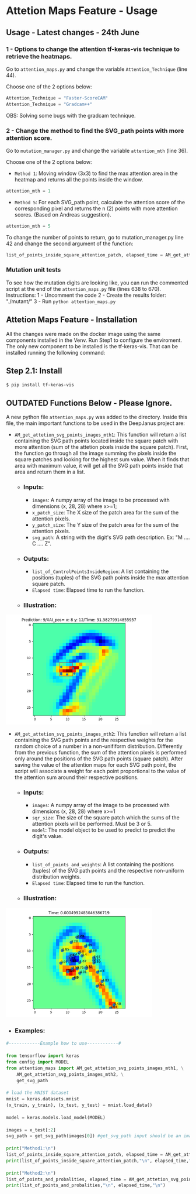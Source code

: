 # Attetion Maps Feature - Usage #

## Usage - Latest changes - 24th June ##

### 1 - Options to change the attention tf-keras-vis technique to retrieve the heatmaps. ###

Go to `attention_maps.py` and change the variable `Attention_Technique` (line 44).

Choose one of the 2 options below:

```python
Attention_Technique = "Faster-ScoreCAM"
Attention_Technique = "Gradcam++"
```
OBS: Solving some bugs with the gradcam technique.

### 2 - Change the method to find the SVG_path points with more attention score. ###

Go to `mutation_manager.py` and change the variable `attention_mth` (line 36).

Choose one of the 2 options below:

* `Method 1`: Moving window (3x3) to find the max attention area in the heatmap and returns all the points inside the window. 

```python
attention_mth = 1
```
* `Method 5`: For each SVG_path point, calculate the attention score of the corresponding pixel and returns the n (2) points with more attention scores. (Based on Andreas suggestion).

```python
attention_mth = 5
```

To change the number of points to return, go to mutation_manager.py line 42 and change the second argument of the function:

```python
list_of_points_inside_square_attention_patch, elapsed_time = AM_get_attetion_svg_points_images_mth5(input_img, 2, svg_path)
```
### Mutation unit tests ###

To see how the mutation digits are looking like, you can run the commented script at the end of the `attention_maps.py` file (lines 638 to 670).
Instructions:
 1 - Uncomment the code
 2 - Create the results folder: "./mutant/"
 3 - Run `python attention_maps.py`

## Attetion Maps Feature - Installation ##

All the changes were made on the docker image using the same components installed in the Venv. Run Step1 to configure the enviroment.
The only new component to be installed is the tf-keras-vis. That can be installed running the following command:
## Step 2.1: Install   ##

```
$ pip install tf-keras-vis
```

## OUTDATED Functions Below - Please Ignore. ##


A new python file `attention_maps.py` was added to the directory. Inside this file, the main important functions to be used in the DeepJanus project are:
* `AM_get_attetion_svg_points_images_mth1`: This function will return a list containing the SVG path points located inside the square patch with more attention (sum of the attetion pixels inside the square patch). First, the function go through all the image summing the pixels inside the square patches and looking for the highest sum value. When it finds that area with maximum value, it will get all the SVG path points inside that area and return them in a list. 
  * ### Inputs: ###
    * `images`: A numpy array of the image to be processed with dimensions (x, 28, 28) where x>=1;
    * `x_patch_size`: The X size of the patch area for the sum of the attention pixels.
    * `y_patch_size`: The Y size of the patch area for the sum of the attention pixels.
    * `svg_path`: A string with the digit's SVG path description. Ex: "M .... C .... Z".
  * ### Outputs: ###
    * `list_of_ControlPointsInsideRegion`: A list containing the positions (tuples) of the SVG path points inside the max attention square patch.
    * `Elapsed time`: Elapsed time to run the function.
  * ### Illustration: ###
<img src="imgs/mth1.png" width="400"></img>

* `AM_get_attetion_svg_points_images_mth2`: This function will return a list containing the SVG path points and the respective weights for the random choice of a number in a non-unifiform distribution. Differently from the previous function, the sum of the attention pixels is performed only around the positions of the SVG path points (square patch). After saving the value of the attention maps for each SVG path point, the script will associate a weight for each point proportional to the value of the attention sum around their respective positions.
  * ### Inputs: ###
    * `images`: A numpy array of the image to be processed with dimensions (x, 28, 28) where x>=1
    * `sqr_size`: The size of the square patch which the sums of the attention pixels will be performed. Must be 3 or 5.
    * `model`: The model object to be used to predict to predict the digit's value.
  * ### Outputs: ###
    * `list_of_points_and_weights`: A list containing the positions (tuples) of the SVG path points and the respective non-uniform distribution weights.
    * `Elapsed time`: Elapsed time to run the function.
  * ### Illustration: ###
<img src="imgs/mth2.png" width="400"></img>

* ### Examples: ###
```python
#------------Example how to use------------#

from tensorflow import keras
from config import MODEL
from attention_maps import AM_get_attetion_svg_points_images_mth1, \
    AM_get_attetion_svg_points_images_mth2, \
    get_svg_path

# load the MNIST dataset
mnist = keras.datasets.mnist
(x_train, y_train), (x_test, y_test) = mnist.load_data()

model = keras.models.load_model(MODEL)

images = x_test[:2]
svg_path = get_svg_path(images[0]) #get_svg_path input should be an image (28,28)

print("Method1:\n")
list_of_points_inside_square_attention_patch, elapsed_time = AM_get_attetion_svg_points_images_mth1(images, 3, 3, svg_path)
print(list_of_points_inside_square_attention_patch,"\n", elapsed_time,"\n")

print("Method2:\n")
list_of_points_and_probalities, elapsed_time = AM_get_attetion_svg_points_images_mth2(images, 3, model)
print(list_of_points_and_probalities,"\n", elapsed_time,"\n")

````

